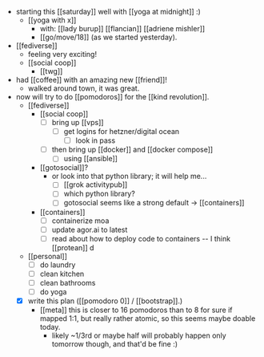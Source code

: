 - starting this [[saturday]] well with [[yoga at midnight]] :)
  - [[yoga with x]]
    - with: [[lady burup]] [[flancian]] [[adriene mishler]]
    - [[go/move/18]] (as we started yesterday).
- [[fediverse]]
  - feeling very exciting!
  - [[social coop]]
    - [[twg]]
- had [[coffee]] with an amazing new [[friend]]!
  - walked around town, it was great.
- now will try to do [[pomodoros]] for the [[kind revolution]].
  - [[fediverse]]
    - [[social coop]]
      - [ ] bring up [[vps]]
        - [ ] get logins for hetzner/digital ocean
          - [ ] look in pass
      - [ ] then bring up [[docker]] and [[docker compose]]
        - [ ] using [[ansible]]
    - [[gotosocial]]?
      - or look into that python library; it will help me...
        - [ ] [[grok activitypub]]
        - [ ] which python library?
        - [ ] gotosocial seems like a strong default -> [[containers]]
    - [[containers]]
      - [ ] containerize moa
      - [ ] update agor.ai to latest
      - [ ] read about how to deploy code to containers -- I think [[protean]] d
  - [[personal]]
    - [ ] do laundry
    - [ ] clean kitchen
    - [ ] clean bathrooms
    - [ ] do yoga
  - [x] write this plan ([[pomodoro 0]] / [[bootstrap]].)
    - [[meta]] this is closer to 16 pomodoros than to 8 for sure if mapped 1:1, but really rather atomic, so this seems maybe doable today.
      - likely ~1/3rd or maybe half will probably happen only tomorrow though, and that'd be fine :)
